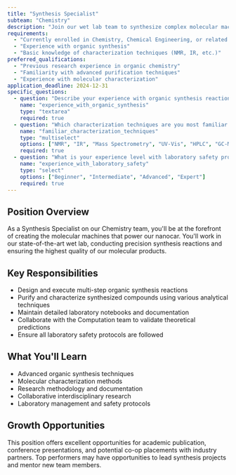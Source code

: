 ```yaml
---
title: "Synthesis Specialist"
subteam: "Chemistry"
description: "Join our wet lab team to synthesize complex molecular machines for nanocar development."
requirements:
  - "Currently enrolled in Chemistry, Chemical Engineering, or related program"
  - "Experience with organic synthesis"
  - "Basic knowledge of characterization techniques (NMR, IR, etc.)"
preferred_qualifications:
  - "Previous research experience in organic chemistry"
  - "Familiarity with advanced purification techniques"
  - "Experience with molecular characterization"
application_deadline: 2024-12-31
specific_questions:
  - question: "Describe your experience with organic synthesis reactions"
    name: "experience_with_organic_synthesis"
    type: "textarea"
    required: true
  - question: "Which characterization techniques are you most familiar with?"
    name: "familiar_characterization_techniques"
    type: "multiselect"
    options: ["NMR", "IR", "Mass Spectrometry", "UV-Vis", "HPLC", "GC-MS"]
    required: true
  - question: "What is your experience level with laboratory safety protocols?"
    name: "experience_with_laboratory_safety"
    type: "select"
    options: ["Beginner", "Intermediate", "Advanced", "Expert"]
    required: true
---
```


## Position Overview

As a Synthesis Specialist on our Chemistry team, you'll be at the forefront of creating the molecular machines that power our nanocar. You'll work in our state-of-the-art wet lab, conducting precision synthesis reactions and ensuring the highest quality of our molecular products.

## Key Responsibilities

- Design and execute multi-step organic synthesis reactions
- Purify and characterize synthesized compounds using various analytical techniques
- Maintain detailed laboratory notebooks and documentation
- Collaborate with the Computation team to validate theoretical predictions
- Ensure all laboratory safety protocols are followed

## What You'll Learn

- Advanced organic synthesis techniques
- Molecular characterization methods
- Research methodology and documentation
- Collaborative interdisciplinary research
- Laboratory management and safety protocols

## Growth Opportunities

This position offers excellent opportunities for academic publication, conference presentations, and potential co-op placements with industry partners. Top performers may have opportunities to lead synthesis projects and mentor new team members.
